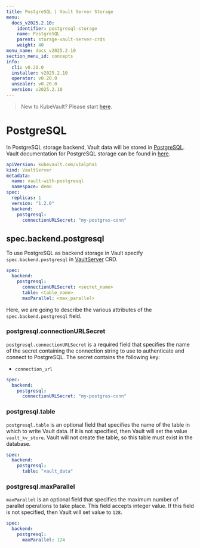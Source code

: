 ```yaml
---
title: PostgreSQL | Vault Server Storage
menu:
  docs_v2025.2.10:
    identifier: postgresql-storage
    name: PostgreSQL
    parent: storage-vault-server-crds
    weight: 40
menu_name: docs_v2025.2.10
section_menu_id: concepts
info:
  cli: v0.20.0
  installer: v2025.2.10
  operator: v0.20.0
  unsealer: v0.20.0
  version: v2025.2.10
---
```


> New to KubeVault? Please start [here](/docs/v2025.2.10/concepts/README).

# PostgreSQL

In PostgreSQL storage backend, Vault data will be stored in [PostgreSQL](https://www.postgresql.org/). Vault documentation for PostgreSQL storage can be found in [here](https://www.vaultproject.io/docs/configuration/storage/postgresql.html).

```yaml
apiVersion: kubevault.com/v1alpha1
kind: VaultServer
metadata:
  name: vault-with-postgresql
  namespace: demo
spec:
  replicas: 1
  version: "1.2.0"
  backend:
    postgresql:
      connectionURLSecret: "my-postgres-conn"
```

## spec.backend.postgresql

To use PostgreSQL as backend storage in Vault specify `spec.backend.postgresql` in [VaultServer](/docs/v2025.2.10/concepts/vault-server-crds/vaultserver) CRD.

```yaml
spec:
  backend:
    postgresql:
      connectionURLSecret: <secret_name>
      table: <table_name>
      maxParallel: <max_parallel>
```

Here, we are going to describe the various attributes of the `spec.backend.postgresql` field.

### postgresql.connectionURLSecret

`postgresql.connectionURLSecret` is a required field that specifies the name of the secret containing the connection string to use to authenticate and connect to PostgreSQL. The secret contains the following key:

- `connection_url`

```yaml
spec:
  backend:
    postgresql:
      connectionURLSecret: "my-postgres-conn"
```

### postgresql.table

`postgresql.table` is an optional field that specifies the name of the table in which to write Vault data. If it is not specified, then Vault will set the value `vault_kv_store`. Vault will not create the table, so this table must exist in the database.

```yaml
spec:
  backend:
    postgresql:
      table: "vault_data"
```

### postgresql.maxParallel

`maxParallel` is an optional field that specifies the maximum number of parallel operations to take place. This field accepts integer value. If this field is not specified, then Vault will set value to `128`.

```yaml
spec:
  backend:
    postgresql:
      maxParallel: 124
```

